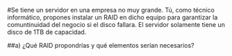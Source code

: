 #Se tiene un servidor en una empresa no muy grande. Tú, como técnico informático, propones instalar un RAID en dicho equipo para garantizar la comuntinuidad del negocio si el disco fallara. El servidor solamente tiene un disco de 1TB de capacidad.


##a) ¿Qué RAID propondrías y qué elementos serían necesarios?

